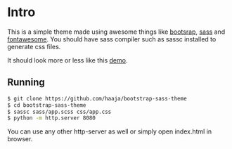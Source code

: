 # Intro

This is a simple theme made using awesome things like [bootsrap](https://getbootstrap.com/), [sass](http://sass-lang.com/) and [fontawesome](http://fontawesome.io/). You should have sass compiler such as sassc installed to generate css files.

It should look more or less like this [demo](https://haaja.github.io/bootstrap-sass-theme/).

## Running

```bash
$ git clone https://github.com/haaja/bootstrap-sass-theme
$ cd bootstrap-sass-theme
$ sassc sass/app.scss css/app.css
$ python -m http.server 8080
```
You can use any other http-server as well or simply open index.html in browser.

